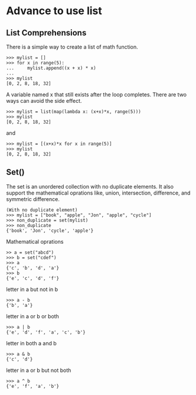 # Advance to use list

## List Comprehensions
There is a simple way to create a list of math function.
```
>>> mylist = []
>>> for x in range(5):
...     mylist.append((x + x) * x)
... 
>>> mylist
[0, 2, 8, 18, 32]
```
A variable named x that still exists after the loop completes. There are two ways can avoid the side effect.
```
>>> mylist = list(map(lambda x: (x+x)*x, range(5)))
>>> mylist
[0, 2, 8, 18, 32]
```
and
```
>>> mylist = [(x+x)*x for x in range(5)]
>>> mylist
[0, 2, 8, 18, 32]
```
## Set()
The set is an unordered collection with no duplicate elements. It also support the mathematical oprations like, union, intersection, difference, and symmetric difference.

```
(With no duplicate element)
>>> mylist = ["book", "apple", "Jon", "apple", "cycle"]
>>> non_duplicate = set(mylist)
>>> non_duplicate
{'book', 'Jon', 'cycle', 'apple'}
```
Mathematical oprations
```
>> a = set("abcd")
>>> b = set("cdef")
>>> a
{'c', 'b', 'd', 'a'}
>>> b
{'e', 'c', 'd', 'f'}
```
letter in a but not in b
```
>>> a - b
{'b', 'a'}
```
letter in a or b or both
```
>>> a | b
{'e', 'd', 'f', 'a', 'c', 'b'}
```
letter in both a and b
```
>>> a & b
{'c', 'd'}
```
letter in a or b but not both
```
>>> a ^ b
{'e', 'f', 'a', 'b'}
```

